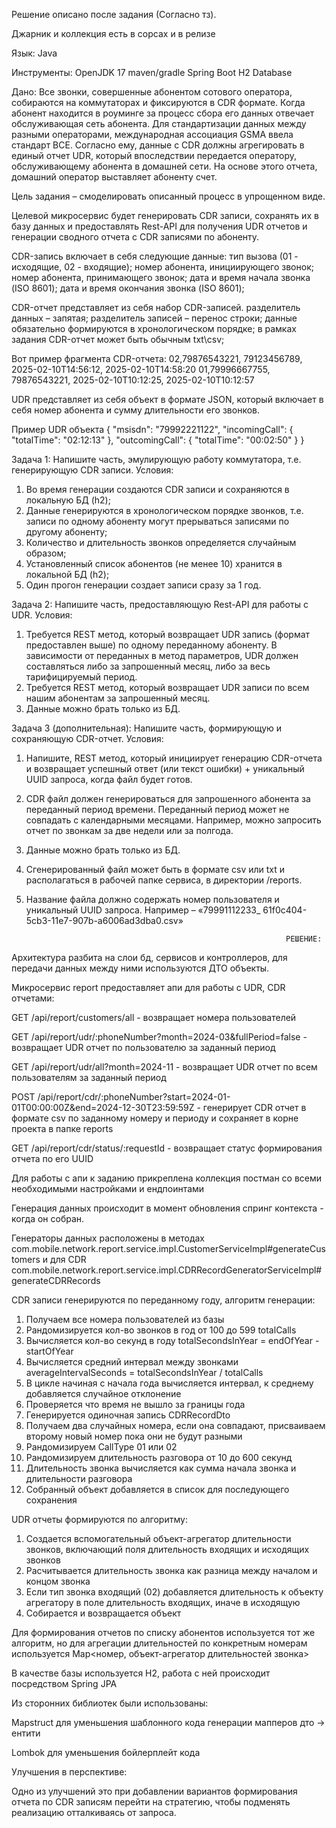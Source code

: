 Решение описано после задания (Согласно тз).

Джарник и коллекция есть в сорсах и в релизе

Язык: Java

Инструменты:
OpenJDK 17
maven/gradle
Spring Boot
H2 Database

Дано:
Все звонки, совершенные абонентом сотового оператора, собираются на коммутаторах и фиксируются в CDR формате. Когда абонент находится в роуминге за процесс сбора его данных отвечает обслуживающая сеть абонента. Для стандартизации данных между разными операторами, международная ассоциация GSMA ввела стандарт BCE. Согласно ему, данные с CDR должны агрегировать в единый отчет UDR, который впоследствии передается оператору, обслуживающему абонента в домашней сети. На основе этого отчета, домашний оператор выставляет абоненту счет.

Цель задания – смоделировать описанный процесс в упрощенном виде.

Целевой микросервис будет генерировать CDR записи, сохранять их в базу данных и предоставлять Rest-API для получения UDR отчетов и генерации сводного отчета с CDR записями по абоненту.

CDR-запись включает в себя следующие данные:
  тип вызова (01 - исходящие, 02 - входящие);
 номер абонента, инициирующего звонок;
 номер абонента, принимающего звонок;
дата и время начала звонка (ISO 8601);
 дата и время окончания звонка (ISO 8601);
 
CDR-отчет представляет из себя набор CDR-записей.
разделитель данных – запятая;
разделитель записей – перенос строки;
данные обязательно формируются в хронологическом порядке;
в рамках задания CDR-отчет может быть обычным txt\csv;

Вот пример фрагмента CDR-отчета:
02,79876543221, 79123456789, 2025-02-10T14:56:12, 2025-02-10T14:58:20
01,79996667755, 79876543221, 2025-02-10T10:12:25, 2025-02-10T10:12:57
 
UDR представляет из себя объект в формате JSON, который включает в себя номер абонента и сумму длительности его звонков.

Пример UDR объекта
{
    "msisdn": "79992221122",
    "incomingCall": {
        "totalTime": "02:12:13"
    },
    "outcomingCall": {
        "totalTime": "00:02:50"
    }
}
 
Задача 1:
Напишите часть, эмулирующую работу коммутатора, т.е. генерирующую CDR записи.
Условия:
1.    Во время генерации создаются CDR записи и сохраняются в локальную БД (h2);
2.    Данные генерируются в хронологическом порядке звонков, т.е. записи по одному абоненту могут прерываться записями по другому абоненту;
3.    Количество и длительность звонков определяется случайным образом;
4.    Установленный список абонентов (не менее 10) хранится в локальной БД (h2);
5.    Один прогон генерации создает записи сразу за 1 год.

Задача 2:
Напишите часть, предоставляющую Rest-API для работы с UDR.
          	Условия:
1.  Требуется REST метод, который возвращает UDR запись (формат предоставлен выше) по одному переданному абоненту. В зависимости от переданных в метод параметров, UDR должен составляться либо за запрошенный месяц, либо за весь тарифицируемый период.
2.  Требуется REST метод, который возвращает UDR записи по всем нашим абонентам за запрошенный месяц.
3.  Данные можно брать только из БД.
   
Задача 3 (дополнительная):
Напишите часть, формирующую и сохраняющую CDR-отчет.
          	Условия:
1.   Напишите, REST метод, который инициирует генерацию CDR-отчета и возвращает успешный ответ (или текст ошибки) + уникальный UUID запроса, когда файл будет готов.
2.   CDR файл должен генерироваться для запрошенного абонента за переданный период времени. Переданный период может не совпадать с календарными месяцами. Например, можно запросить отчет по звонкам за две недели или за полгода.
3.   Данные можно брать только из БД.
4.   Сгенерированный файл может быть в формате csv или txt и располагаться в рабочей папке сервиса, в директории /reports.
5.   Название файла должно содержать номер пользователя и уникальный UUID запроса. Например – «79991112233_ 61f0c404-5cb3-11e7-907b-a6006ad3dba0.csv»

                                                                   РЕШЕНИЕ: 

Архитектура разбита на слои бд, сервисов и контроллеров, для передачи данных между ними используются ДТО объекты.

Микросервис report предоставляет апи для работы с UDR, CDR отчетами:

GET /api/report/customers/all - возвращает номера пользователей

GET /api/report/udr/:phoneNumber?month=2024-03&fullPeriod=false - возвращает UDR отчет по пользователю за заданный период

GET /api/report/udr/all?month=2024-11 - возвращает UDR отчет по всем пользователям за заданный период

POST /api/report/cdr/:phoneNumber?start=2024-01-01T00:00:00Z&end=2024-12-30T23:59:59Z - генерирует CDR отчет в формате csv по заданному номеру и периоду и сохраняет в корне проекта в папке reports 

GET /api/report/cdr/status/:requestId - возвращает статус формирования отчета по его UUID

Для работы с апи к заданию прикреплена коллекция постман со всеми необходимыми настройками и ендпоинтами

Генерация данных происходит в момент обновления спринг контекста - когда он собран. 

Генераторы данных расположены в методах com.mobile.network.report.service.impl.CustomerServiceImpl#generateCustomers и для CDR com.mobile.network.report.service.impl.CDRRecordGeneratorServiceImpl#generateCDRRecords

CDR записи генерируются по переданному году, алгоритм генерации:
1. Получаем все номера пользователей из базы
2. Рандомизируется кол-во звонков в год от 100 до 599 totalCalls
3. Вычисляется кол-во секунд в году totalSecondsInYear = endOfYear - startOfYear
4. Вычисляется средний интервал между звонками averageIntervalSeconds = totalSecondsInYear / totalCalls
5. В цикле начиная с начала года вычисляется интервал, к среднему добавляется случайное отклонение
6. Проверяется что время не вышло за границы года
7. Генерируется одиночная запись CDRRecordDto
8. Получаем два случайных номера, если она совпадают, присваиваем второму новый номер пока они не будут разными
9. Рандомизируем CallType 01 или 02
10. Рандомизируем длительность разговора от 10 до 600 секунд
11. Длительность звонка вычисляется как сумма начала звонка и длительности разговора
12. Собранный объект добавляется в список для последующего сохранения

UDR отчеты формируются по алгоритму:
1. Создается вспомогательный объект-агрегатор длительности звонков, включающий поля длительность входящих и исходящих звонков
2. Расчитывается длительность звонка как разница между началом и концом звонка
3. Если тип звонка входящий (02) добавляется длительность к объекту агрегатору в поле длительность входящих, иначе в исходящую
4. Собирается и возвращается объект

Для формирования отчетов по списку абонентов используется тот же алгоритм, но для агрегации длительностей по конкретным номерам используется Map<номер, объект-агрегатор длительностей звонка>

В качестве базы используется H2, работа с ней происходит посредством Spring JPA

Из сторонних библиотек были использованы:

Mapstruct для уменьшения шаблонного кода генерации мапперов дто -> ентити

Lombok для уменьшения бойлерплейт кода

Улучшения в перспективе:

Одно из улучшений это при добавлении вариантов формирования отчета по CDR записям перейти на стратегию, чтобы подменять реализацию отталкиваясь от запроса.
